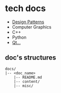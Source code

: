 # tech docs

- [Design Patterns](./design_patterns//README.md)
- Computer Graphics
- C++
- Python
- [Qt...](https://github.com/LCSyy/QtBook/blob/master/README.md)

## doc's structures

```
docs/
|-- <doc_name>
    |-- README.md
    |-- content/
    |-- misc/
```
